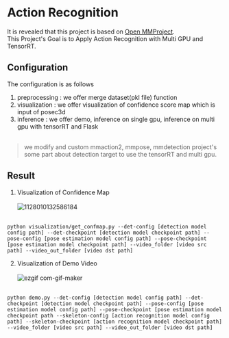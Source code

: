 # Action Recognition

It is revealed that this project is based on [Open MMProject](https://github.com/open-mmlab).
<br>This Project's Goal is to Apply Action Recognition with Multi GPU and TensorRT.</br>

## Configuration

The configuration is as follows  
1. preprocessing : we offer merge dataset(pkl file) function
2. visualization : we offer visualization of confidence score map which is input of posec3d
3. inference : we offer demo, inference on single gpu, inference on multi gpu with tensorRT and Flask
<br></br>
> we modify and custom mmaction2, mmpose, mmdetection project's some part about detection target to use the tensorRT and multi gpu.   

## Result

1) Visualization of Confidence Map
<br></br>
![1128010132586184](https://user-images.githubusercontent.com/63839581/204144892-5137f335-6807-4e88-b15f-21a2b80acce9.jpg)
<br></br>
```
python visualization/get_confmap.py --det-config [detection model config path] --det-checkpoint [detection model checkpoint path] --pose-config [pose estimation model config path] --pose-checkpoint [pose estimation model checkpoint path] --video_folder [video src path] --video_out_folder [video dst path]
```

2) Visualization of Demo Video
<br></br>
![ezgif com-gif-maker](https://user-images.githubusercontent.com/63839581/204144338-acbe7ada-2e88-45ca-8f53-fb22a0105611.gif)
<br></br>
```
python demo.py --det-config [detection model config path] --det-checkpoint [detection model checkpoint path] --pose-config [pose estimation model config path] --pose-checkpoint [pose estimation model checkpoint path --skeleton-config [action recognition model config path] --skeleton-checkpoint [action recognition model checkpoint path] --video_folder [video src path] --video_out_folder [video dst path]
```
